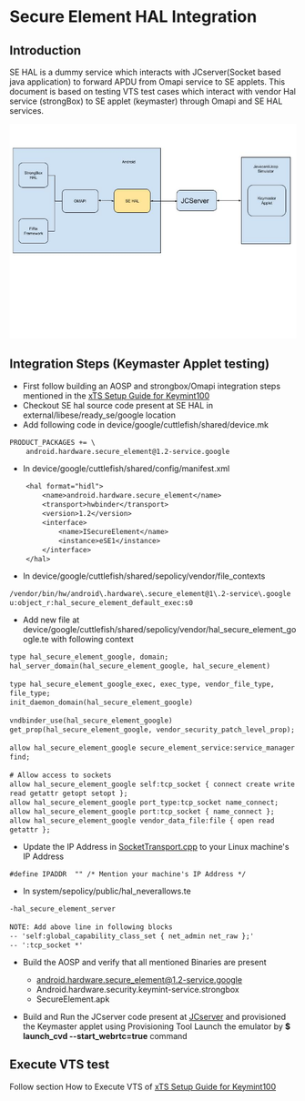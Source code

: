 # Secure Element HAL Integration

## Introduction
SE HAL is a dummy service which interacts with JCserver(Socket based java application) to forward APDU from Omapi service to SE applets. This document is based on testing VTS test cases which interact with vendor Hal service (strongBox) to SE applet (keymaster) through Omapi and SE HAL services.

![](https://github.com/prashantsathe/SecureChannelStructure/blob/main/SE_HAL_Integration_guide.jpg)

## Integration Steps (Keymaster Applet testing)
* First follow building an AOSP and strongbox/Omapi integration steps mentioned in the [xTS Setup Guide for Keymint100](https://docs.google.com/document/d/1J3nRC_r3cHD2ui5LBJYHb0UKwX7HwhvNmn5IUDf_Qyg/edit?resourcekey=0-l9uDhkzj9ynDS1ikq5rCzQ#heading=h.7n15gd1i4abd)
* Checkout SE hal source code present at  SE HAL in external/libese/ready_se/google location
* Add following code in device/google/cuttlefish/shared/device.mk
```
PRODUCT_PACKAGES += \
    android.hardware.secure_element@1.2-service.google
```
* In device/google/cuttlefish/shared/config/manifest.xml
```
    <hal format="hidl">
        <name>android.hardware.secure_element</name>
        <transport>hwbinder</transport>
        <version>1.2</version>
        <interface>
            <name>ISecureElement</name>
            <instance>eSE1</instance>
        </interface>
    </hal>
```
* In device/google/cuttlefish/shared/sepolicy/vendor/file_contexts
```
/vendor/bin/hw/android\.hardware\.secure_element@1\.2-service\.google  u:object_r:hal_secure_element_default_exec:s0
```

* Add new file at device/google/cuttlefish/shared/sepolicy/vendor/hal_secure_element_google.te with following context
```
type hal_secure_element_google, domain;
hal_server_domain(hal_secure_element_google, hal_secure_element)

type hal_secure_element_google_exec, exec_type, vendor_file_type, file_type;
init_daemon_domain(hal_secure_element_google)

vndbinder_use(hal_secure_element_google)
get_prop(hal_secure_element_google, vendor_security_patch_level_prop);

allow hal_secure_element_google secure_element_service:service_manager find;

# Allow access to sockets
allow hal_secure_element_google self:tcp_socket { connect create write read getattr getopt setopt };
allow hal_secure_element_google port_type:tcp_socket name_connect;
allow hal_secure_element_google port:tcp_socket { name_connect };
allow hal_secure_element_google vendor_data_file:file { open read getattr };
```
* Update the IP Address in [SocketTransport.cpp](SocketTransport.cpp) to your Linux machine's IP Address
```
#define IPADDR  "" /* Mention your machine's IP Address */
```

* In system/sepolicy/public/hal_neverallows.te
```
-hal_secure_element_server

NOTE: Add above line in following blocks
-- 'self:global_capability_class_set { net_admin net_raw };' 
-- ':tcp_socket *'
```

* Build the AOSP and verify that all mentioned Binaries are present 
  - android.hardware.secure_element@1.2-service.google
  - Android.hardware.security.keymint-service.strongbox
  - SecureElement.apk

* Build and Run the JCserver code present at [JCserver](https://github.com/prashantsathe/JCServer/tree/jcop_support_goldfish) and provisioned the Keymaster applet using Provisioning Tool
Launch the emulator by **$ launch_cvd --start_webrtc=true** command



## Execute VTS test

Follow section How to Execute VTS of [xTS Setup Guide for Keymint100](https://docs.google.com/document/d/1J3nRC_r3cHD2ui5LBJYHb0UKwX7HwhvNmn5IUDf_Qyg/edit?resourcekey=0-l9uDhkzj9ynDS1ikq5rCzQ#heading=h.7n15gd1i4abd)
